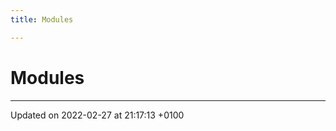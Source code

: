 ```yaml
---
title: Modules

---
```


# Modules







-------------------------------

Updated on 2022-02-27 at 21:17:13 +0100
